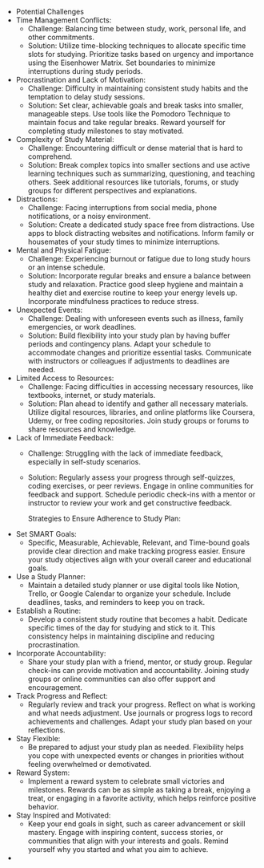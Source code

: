 - Potential Challenges
- Time Management Conflicts:
	- Challenge: Balancing time between study, work, personal life, and other commitments.
	- Solution: Utilize time-blocking techniques to allocate specific time slots for studying. Prioritize tasks based on urgency and importance using the Eisenhower Matrix. Set boundaries to minimize interruptions during study periods.
- Procrastination and Lack of Motivation:
	- Challenge: Difficulty in maintaining consistent study habits and the temptation to delay study sessions.
	- Solution: Set clear, achievable goals and break tasks into smaller, manageable steps. Use tools like the Pomodoro Technique to maintain focus and take regular breaks. Reward yourself for completing study milestones to stay motivated.
- Complexity of Study Material:
	- Challenge: Encountering difficult or dense material that is hard to comprehend.
	- Solution: Break complex topics into smaller sections and use active learning techniques such as summarizing, questioning, and teaching others. Seek additional resources like tutorials, forums, or study groups for different perspectives and explanations.
- Distractions:
	- Challenge: Facing interruptions from social media, phone notifications, or a noisy environment.
	- Solution: Create a dedicated study space free from distractions. Use apps to block distracting websites and notifications. Inform family or housemates of your study times to minimize interruptions.
- Mental and Physical Fatigue:
	- Challenge: Experiencing burnout or fatigue due to long study hours or an intense schedule.
	- Solution: Incorporate regular breaks and ensure a balance between study and relaxation. Practice good sleep hygiene and maintain a healthy diet and exercise routine to keep your energy levels up. Incorporate mindfulness practices to reduce stress.
- Unexpected Events:
	- Challenge: Dealing with unforeseen events such as illness, family emergencies, or work deadlines.
	- Solution: Build flexibility into your study plan by having buffer periods and contingency plans. Adapt your schedule to accommodate changes and prioritize essential tasks. Communicate with instructors or colleagues if adjustments to deadlines are needed.
- Limited Access to Resources:
	- Challenge: Facing difficulties in accessing necessary resources, like textbooks, internet, or study materials.
	- Solution: Plan ahead to identify and gather all necessary materials. Utilize digital resources, libraries, and online platforms like Coursera, Udemy, or free coding repositories. Join study groups or forums to share resources and knowledge.
- Lack of Immediate Feedback:
	- Challenge: Struggling with the lack of immediate feedback, especially in self-study scenarios.
	- Solution: Regularly assess your progress through self-quizzes, coding exercises, or peer reviews. Engage in online communities for feedback and support. Schedule periodic check-ins with a mentor or instructor to review your work and get constructive feedback.
	  
	  Strategies to Ensure Adherence to Study Plan:
- Set SMART Goals:
	- Specific, Measurable, Achievable, Relevant, and Time-bound goals provide clear direction and make tracking progress easier. Ensure your study objectives align with your overall career and educational goals.
- Use a Study Planner:
	- Maintain a detailed study planner or use digital tools like Notion, Trello, or Google Calendar to organize your schedule. Include deadlines, tasks, and reminders to keep you on track.
- Establish a Routine:
	- Develop a consistent study routine that becomes a habit. Dedicate specific times of the day for studying and stick to it. This consistency helps in maintaining discipline and reducing procrastination.
- Incorporate Accountability:
	- Share your study plan with a friend, mentor, or study group. Regular check-ins can provide motivation and accountability. Joining study groups or online communities can also offer support and encouragement.
- Track Progress and Reflect:
	- Regularly review and track your progress. Reflect on what is working and what needs adjustment. Use journals or progress logs to record achievements and challenges. Adapt your study plan based on your reflections.
- Stay Flexible:
	- Be prepared to adjust your study plan as needed. Flexibility helps you cope with unexpected events or changes in priorities without feeling overwhelmed or demotivated.
- Reward System:
	- Implement a reward system to celebrate small victories and milestones. Rewards can be as simple as taking a break, enjoying a treat, or engaging in a favorite activity, which helps reinforce positive behavior.
- Stay Inspired and Motivated:
	- Keep your end goals in sight, such as career advancement or skill mastery. Engage with inspiring content, success stories, or communities that align with your interests and goals. Remind yourself why you started and what you aim to achieve.
-